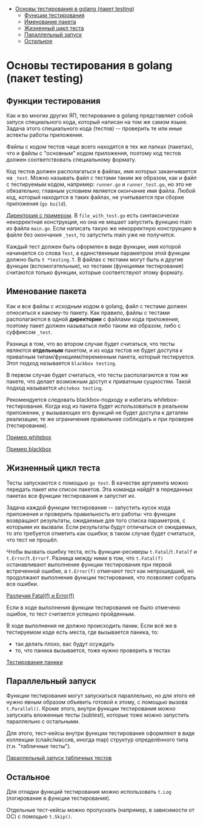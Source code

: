 - [Основы тестирования в golang (пакет testing)](#основы-тестирования-в-golang-пакет-testing)
  - [Функции тестирования](#функции-тестирования)
  - [Именование пакета](#именование-пакета)
  - [Жизненный цикл теста](#жизненный-цикл-теста)
  - [Параллельный запуск](#параллельный-запуск)
  - [Остальное](#остальное)

# Основы тестирования в golang (пакет testing)

## Функции тестирования

Как и во многих других ЯП, тестирование в golang представляет собой запуск специального кода, который написан 
на том же самом языке. Задача этого специального кода (тестов) -- проверить те или иные аспекты работы
приложения.

Файлы с кодом тестов чаще всего находятся в тех же папках (пакетах), что и файлы с "основным" кодом приложения,
поэтому код тестов должен соответствовать специальному формату.

Код тестов должен располагаться в файлах, имя которых заканчивается на `_test`. Можно называть файл с тестами
таким же образом, как и файл с тестируемым кодом, например: `runner.go` и `runner_test.go`, но это не обязательно;
главным условием является окончание имя файла. Любой код, который находится в таких файлах, не учитывается 
при сборке приложения (`go build`).

[Директория с примером](./examples/part1/badtestcode). В `file_with_test.go` есть синтаксически некорректная конструкция,
но она не мешает запустить функцию main из файла `main.go`. Если написать такую же некорректную конструкцию в файле
без окончания `_test`, то запустить main уже не получится.

Каждый тест должен быть оформлен в виде функции, имя которой начинается со слова `Test`, а единственным параметром этой
функции должно быть `t *testing.T`. В файлах с тестами могут быть и другие функции (вспомогательные), но тестами
(функциями тестирования) считаются только функции, которые соответствуют этому формату.

## Именование пакета

Как и все файлы с исходным кодом в golang, файл с тестами должен относиться к какому-то пакету. Как правило,
файлы с тестами располагаются в одной **директории** с файлами кода приложения, поэтому пакет должен называться
либо таким же образом, либо с суффиксом `_test`. 

Разница в том, что во втором случае будет считаться, что тесты являются **отдельным** пакетом, и из кода тестов
не будет доступа к приватным типам/функциям/переменным пакета, который тестируется. Этот подход называется 
`blackbox testing`.

В первом случае будет считаться, что тесты располагаются в том же пакете, что делает возможным доступ к приватным
сущностям. Такой подход называется `whitebox testing`.

Рекомендуется следовать blackbox-подходу и избегать whitebox-тестирования. Когда код из пакета будет использоваться
в реальном приложении, у вызывающих его функций не будет доступа к деталям реализации; те же ограничения правильнее
соблюдать и при проверке (тестировании).

[Пример whitebox](./examples/part1/whitebox)

[Пример blackbox](./examples/part1/blackbox)

## Жизненный цикл теста

Тесты запускаются с помощью `go test`. В качестве аргумента можно передать пакет или список пакетов.
Эта команда найдёт в переданных пакетах все функции тестирования и запустит их.

Задача каждой функции тестирования -- запустить кусок кода приложения и проверить правильность его работы: что функции 
возвращают результаты, ожидаемые для того списка параметров, с которыми их вызвали. Если результаты будут отличаться
от ожидаемых, то это требуется отметить как ошибки; в таком случае будет считаться, что тест не прошёл.

Чтобы вызвать ошибку теста, есть функции-ресиверы `t.Fatal`/`t.Fatalf` и `t.Error`/`t.Errorf`. Разница между
ними в том, что `t.Fatal(f)` останавливают выполнение функции тестирования при первой встреченной ошибке,
а `t.Error(f)` отмечают тест как непрошедший, но продолжают выполнение функции тестирования, 
что позволяет собрать все ошибки.

[Различия Fatal(f) и Error(f)](./examples/part1/failingtests)

Если в ходе выполнения функции тестирования не было отмечено ошибок, то тест считается успешно пройденным. 

В ходе выполнения не должно происходить паник. Если всё же в тестируемом коде есть места, 
где вызывается паника, то:

- так делать плохо, вас будут осуждать
- то, что паника вызывается, тоже нужно проверить в тестах

[Тестирование паники](./examples/part1/codethatpanics)

## Параллельный запуск

Функции тестирования могут запускаться параллельно, но для этого её нужно явным образом объявить готовой
к этому, с помощью вызова `t.Parallel()`. Кроме этого, внутри функции тестирования можно запускать
вложенные тесты (subtest), которые тоже можно запустить параллельно с остальными.

Для этого, тест-кейсы внутри функции тестирования оформляют в виде коллекции (слайс/массив, иногда map)
структур определённого типа (т.н. "табличные тесты").

[Параллельный запуск табличных тестов](./examples/part1/parallel)

## Остальное

Для отладки функций тестирования можно использовать `t.Log` (логирование в функции тестирования). 

Отдельные тест-кейсы можно пропускать (например, в зависимости от ОС) с помощью `t.Skip()`.
